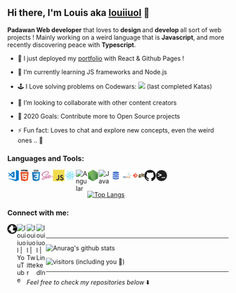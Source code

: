 ## Hi there, I'm Louis aka <a href='https://louiiuol.github.io/louiiuol/'>louiiuol</a> 🖖

<strong>Padawan Web developer</strong> that loves to <strong> design </strong> and <strong> develop </strong> all sort of web projects ! Mainly working on a weird language that is <strong>Javascript</strong>, and  more recently discovering peace with <strong>Typescript</strong>.

- 🔭 I just deployed my <a href='https://louiiuol.github.io/louiiuol/'>portfolio</a> with React & Github Pages !
- 🌱 I’m currently learning JS frameworks and Node.js
- 🕹 I Love solving problems on Codewars: <a href= "https://www.codewars.com/users/louiiuol/completed"><img src="https://www.codewars.com/users/louiiuol/badges/micro"/></a> (last completed Katas) 

- 👯 I’m looking to collaborate with other content creators
- 🥅 2020 Goals: Contribute more to Open Source projects
- ⚡ Fun fact: Loves to chat and explore new concepts, even the weird ones .. 🤔

### Languages and Tools:

<p >
<img align="left" alt="Visual Studio Code" width="26px" src="https://raw.githubusercontent.com/github/explore/80688e429a7d4ef2fca1e82350fe8e3517d3494d/topics/visual-studio-code/visual-studio-code.png" />
<img align="left" alt="HTML5" width="26px" src="https://raw.githubusercontent.com/github/explore/80688e429a7d4ef2fca1e82350fe8e3517d3494d/topics/html/html.png" />
<img align="left" alt="CSS3" width="26px" src="https://raw.githubusercontent.com/github/explore/80688e429a7d4ef2fca1e82350fe8e3517d3494d/topics/css/css.png" />
<img align="left" alt="Sass" width="26px" src="https://raw.githubusercontent.com/github/explore/80688e429a7d4ef2fca1e82350fe8e3517d3494d/topics/sass/sass.png" />
<img align="left" alt="JavaScript" width="26px" src="https://raw.githubusercontent.com/github/explore/80688e429a7d4ef2fca1e82350fe8e3517d3494d/topics/javascript/javascript.png" />
<img align="left" alt="React" width="26px" src="https://raw.githubusercontent.com/github/explore/80688e429a7d4ef2fca1e82350fe8e3517d3494d/topics/react/react.png" />
<img align="left" alt="Angular" width="26px" src="https://upload.wikimedia.org/wikipedia/commons/thumb/c/cf/Angular_full_color_logo.svg/200px-Angular_full_color_logo.svg.png" />
<img align="left" alt="Node.js" width="26px" src="https://raw.githubusercontent.com/github/explore/80688e429a7d4ef2fca1e82350fe8e3517d3494d/topics/nodejs/nodejs.png" />
<img align="left" alt="Java" width="26px" src="https://codingexplained.com/wp-content/uploads/2017/06/java.png" />
<img align="left" alt="SQL" width="26px" src="https://raw.githubusercontent.com/github/explore/80688e429a7d4ef2fca1e82350fe8e3517d3494d/topics/sql/sql.png" />
<img align="left" alt="MySQL" width="26px" src="https://raw.githubusercontent.com/github/explore/80688e429a7d4ef2fca1e82350fe8e3517d3494d/topics/mysql/mysql.png" />
<img align="left" alt="Git" width="26px" src="https://raw.githubusercontent.com/github/explore/80688e429a7d4ef2fca1e82350fe8e3517d3494d/topics/git/git.png" />
<img align="left" alt="GitHub" width="26px" src="https://raw.githubusercontent.com/github/explore/78df643247d429f6cc873026c0622819ad797942/topics/github/github.png" />
<img align="left" alt="Terminal" width="26px" src="https://raw.githubusercontent.com/github/explore/80688e429a7d4ef2fca1e82350fe8e3517d3494d/topics/terminal/terminal.png" />
</p>

<br />
<br />

[![Top Langs](https://github-readme-stats.vercel.app/api/top-langs/?username=louiiuol&layout=compact&theme=nord)](https://github.com/anuraghazra/github-readme-stats)

### Connect with me:

[<img align="left" alt="portfolio" width="22px" src="https://raw.githubusercontent.com/iconic/open-iconic/master/svg/globe.svg" />](https://louiiuol.github.io/louiiuol/)
[<img align="left" alt="louiiuol | YouTube" width="22px" src="https://cdn.jsdelivr.net/npm/simple-icons@v3/icons/youtube.svg" />](https://www.youtube.com/channel/UCN30BlbvlBF8aqpdEmKv13g)
[<img align="left" alt="louiiuol | Twitter" width="22px" src="https://cdn.jsdelivr.net/npm/simple-icons@v3/icons/twitter.svg" />](https://mobile.twitter.com/GodlewskiLouis)
[<img align="left" alt="louiiuol | LinkedIn" width="22px" src="https://cdn.jsdelivr.net/npm/simple-icons@v3/icons/linkedin.svg" />](https://www.linkedin.com/in/louis-godlewski/)
<br/>

***

![Anurag's github stats](https://github-readme-stats.vercel.app/api?username=louiiuol&&show_icons=true&hide_border=true&theme=nord)

![visitors](https://visitor-badge.glitch.me/badge?page_id=louiiuol) (including you 🤭)

***

*Feel free to check my repositories below* ⬇️
